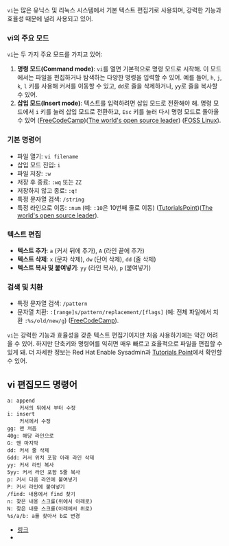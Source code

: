 `vi`는 많은 유닉스 및 리눅스 시스템에서 기본 텍스트 편집기로 사용되며, 강력한 기능과 효율성 때문에 널리 사용되고 있어.

### vi의 주요 모드

`vi`는 두 가지 주요 모드를 가지고 있어:

1. **명령 모드(Command mode)**: `vi`를 열면 기본적으로 명령 모드로 시작해. 이 모드에서는 파일을 편집하거나 탐색하는 다양한 명령을 입력할 수 있어. 예를 들어, `h`, `j`, `k`, `l` 키를 사용해 커서를 이동할 수 있고, `dd`로 줄을 삭제하거나, `yy`로 줄을 복사할 수 있어.
2. **삽입 모드(Insert mode)**: 텍스트를 입력하려면 삽입 모드로 전환해야 해. 명령 모드에서 `i` 키를 눌러 삽입 모드로 전환하고, `Esc` 키를 눌러 다시 명령 모드로 돌아올 수 있어​ ([FreeCodeCamp](https://www.freecodecamp.org/news/vim-beginners-guide/))​​ ([The world's open source leader](https://www.redhat.com/sysadmin/get-started-vi-editor))​​ ([FOSS Linux](https://www.fosslinux.com/27013/how-to-use-the-vi-editor-in-linux-with-examples.htm))​.

### 기본 명령어

- 파일 열기: `vi filename`
- 삽입 모드 진입: `i`
- 파일 저장: `:w`
- 저장 후 종료: `:wq` 또는 `ZZ`
- 저장하지 않고 종료: `:q!`
- 특정 문자열 검색: `/string`
- 특정 라인으로 이동: `:num` (예: `:10`은 10번째 줄로 이동)​ ([TutorialsPoint](https://www.tutorialspoint.com/unix/unix-vi-editor.htm))​​ ([The world's open source leader](https://www.redhat.com/sysadmin/introduction-vi-editor))​.

### 텍스트 편집

- **텍스트 추가**: `a` (커서 뒤에 추가), `A` (라인 끝에 추가)
- **텍스트 삭제**: `x` (문자 삭제), `dw` (단어 삭제), `dd` (줄 삭제)
- **텍스트 복사 및 붙여넣기**: `yy` (라인 복사), `p` (붙여넣기)

### 검색 및 치환

- 특정 문자열 검색: `/pattern`
- 문자열 치환: `:[range]s/pattern/replacement/[flags]` (예: 전체 파일에서 치환 `:%s/old/new/g`)​ ([FreeCodeCamp](https://www.freecodecamp.org/news/vim-beginners-guide/))​.

`vi`는 강력한 기능과 효율성을 갖춘 텍스트 편집기이지만 처음 사용하기에는 약간 어려울 수 있어. 하지만 단축키와 명령어를 익히면 매우 빠르고 효율적으로 파일을 편집할 수 있게 돼. 더 자세한 정보는 Red Hat Enable Sysadmin과 [Tutorials Point](https://www.tutorialspoint.com/unix/unix-vi-editor.htm)에서 확인할 수 있어.

## vi 편집모드 명령어
	a: append
		커서의 뒤에서 부터 수정
	i: insert
		커서에서 수정
	gg: 맨 처음
	40g: 해당 라인으로
	G: 맨 마지막
	dd: 커서 줄 삭제
	6dd: 커서 위치 포함 아래 라인 삭제
	yy: 커서 라인 복사
	5yy: 커서 라인 포함 5줄 복사
	p: 커서 다음 라인에 붙여넣기
	P: 커서 라인에 붙여넣기
	/find: 내용에서 find 찾기
	n: 찾은 내용 스크롤(위에서 아래로)
	N: 찾은 내용 스크롤(아래에서 위로)
	%s/a/b: a를 찾아서 b로 변경
- [링크](https://www.google.com/search?q=vi+%EC%82%AC%EC%9A%A9%EB%B2%95&oq=vi+tkdyd&gs_lcrp=EgZjaHJvbWUqBwgBEAAYgAQyBggAEEUYOTIHCAEQABiABDIHCAIQABiABDIKCAMQABiABBiiBDIKCAQQABiABBiiBNIBCDQ3NzhqMGo3qAIAsAIA&sourceid=chrome&ie=UTF-8)
- 